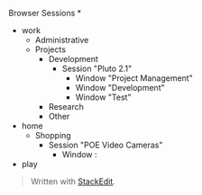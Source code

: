Browser Sessions
* 
* work
	* Administrative
	* Projects
		* Development
			* Session "Pluto 2.1"
				* Window "Project Management"
				* Window "Development"
				* Window "Test" 
		* Research
		* Other
* home
	* Shopping
		* Session "POE Video Cameras"
			* Window : 
* play

> Written with [StackEdit](https://stackedit.io/).
<!--stackedit_data:
eyJoaXN0b3J5IjpbMTcwNjE1MzgwNl19
-->